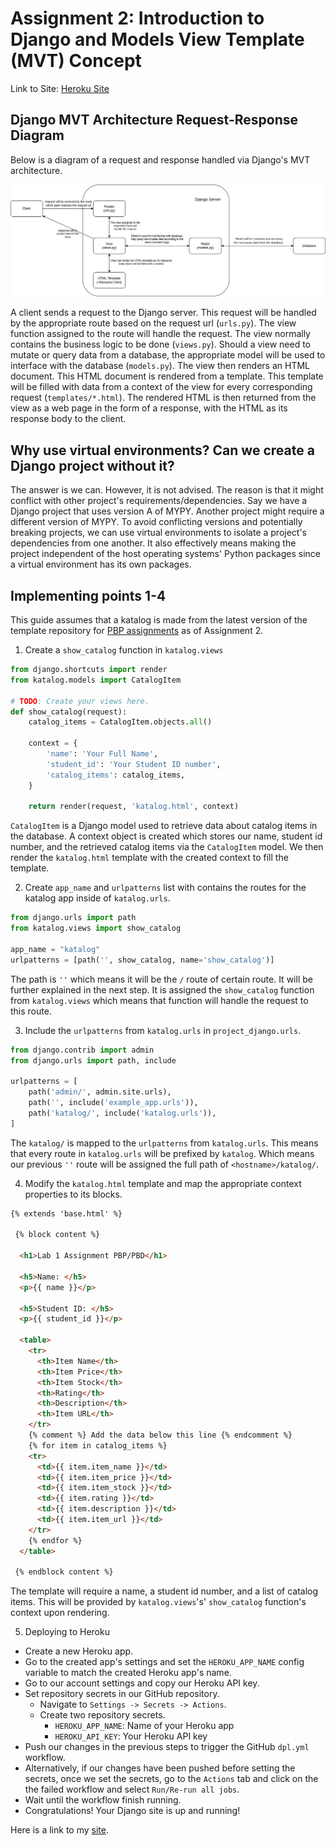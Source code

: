 # Assignment 2: Introduction to Django and Models View Template (MVT) Concept

[Heroku Site]: https://pbp-web-assignment.herokuapp.com
[site]: https://pbp-web-assignment.herokuapp.com
[PBP assignments]: https://github.com/pbp-fasilkom-ui/assignment-repository

[MVT Diagram]: /static/Django-MVT-Architecture.jpg

Link to Site: [Heroku Site]

## Django MVT Architecture Request-Response Diagram

Below is a diagram of a request and response handled via Django's MVT architecture.

![MVT Diagram]

A client sends a request to the Django server. This request will be handled by the appropriate route based on the request url (`urls.py`). The view function assigned to the route will handle the request. The view normally contains the business logic to be done (`views.py`). Should a view need to mutate or query data from a database, the appropriate model will be used to interface with the database (`models.py`). The view then renders an HTML document. This HTML document is rendered from a template. This template will be filled with data from a context of the view for every corresponding request (`templates/*.html`). The rendered HTML is then returned from the view as a web page in the form of a response, with the HTML as its response body to the client.

## Why use virtual environments? Can we create a Django project without it?

The answer is we can. However, it is not advised. The reason is that it might conflict with other project's requirements/dependencies. Say we have a Django project that uses version A of MYPY. Another project might require a different version of MYPY. To avoid conflicting versions and potentially breaking projects, we can use virtual environments to isolate a project's dependencies from one another. It also effectively means making the project independent of the host operating systems' Python packages since a virtual environment has its own packages.

## Implementing points 1-4

This guide assumes that a katalog is made from the latest version of the template repository for [PBP assignments] as of Assignment 2.

1. Create a `show_catalog` function in `katalog.views`

```python
from django.shortcuts import render
from katalog.models import CatalogItem

# TODO: Create your views here.
def show_catalog(request):
    catalog_items = CatalogItem.objects.all()

    context = {
        'name': 'Your Full Name',
        'student_id': 'Your Student ID number',
        'catalog_items': catalog_items,
    }

    return render(request, 'katalog.html', context)
```

`CatalogItem` is a Django model used to retrieve data about catalog items in the database. A context object is created which stores our name, student id number, and the retrieved catalog items via the `CatalogItem` model. We then render the `katalog.html` template with the created context to fill the template. 

2. Create `app_name` and `urlpatterns` list with contains the routes for the katalog app inside of `katalog.urls`.

```python
from django.urls import path
from katalog.views import show_catalog

app_name = "katalog"
urlpatterns = [path('', show_catalog, name='show_catalog')]
```

The path is `''` which means it will be the `/` route of certain route. It will be further explained in the next step. It is assigned the `show_catalog` function from `katalog.views` which means that function will handle the request to this route. 

3. Include the `urlpatterns` from `katalog.urls` in `project_django.urls`.

```python
from django.contrib import admin
from django.urls import path, include

urlpatterns = [
    path('admin/', admin.site.urls),
    path('', include('example_app.urls')),
    path('katalog/', include('katalog.urls')),
]
```

The `katalog/` is mapped to the `urlpatterns` from `katalog.urls`. This means that every route in `katalog.urls` will be prefixed by `katalog`. Which means our previous `''` route will be assigned the full path of `<hostname>/katalog/`. 

4. Modify the `katalog.html` template and map the appropriate context properties to its blocks.

```html
{% extends 'base.html' %}

 {% block content %}

  <h1>Lab 1 Assignment PBP/PBD</h1>

  <h5>Name: </h5>
  <p>{{ name }}</p>

  <h5>Student ID: </h5>
  <p>{{ student_id }}</p>

  <table>
    <tr>
      <th>Item Name</th>
      <th>Item Price</th>
      <th>Item Stock</th>
      <th>Rating</th>
      <th>Description</th>
      <th>Item URL</th>
    </tr>
    {% comment %} Add the data below this line {% endcomment %}
    {% for item in catalog_items %}
    <tr>
      <td>{{ item.item_name }}</td>
      <td>{{ item.item_price }}</td>
      <td>{{ item.item_stock }}</td>
      <td>{{ item.rating }}</td>
      <td>{{ item.description }}</td>
      <td>{{ item.item_url }}</td>
    </tr>
    {% endfor %}
  </table>

 {% endblock content %}
```

The template will require a name, a student id number, and a list of catalog items. This will be provided by `katalog.views`'s' `show_catalog` function's context upon rendering.

5. Deploying to Heroku

- Create a new Heroku app.
- Go to the created app's settings and set the `HEROKU_APP_NAME` config variable to match the created Heroku app's name.
- Go to our account settings and copy our Heroku API key.
- Set repository secrets in our GitHub repository.
  - Navigate to `Settings -> Secrets -> Actions`.
  - Create two repository secrets.
    - `HEROKU_APP_NAME`: Name of your Heroku app
    - `HEROKU_API_KEY`: Your Heroku API key
- Push our changes in the previous steps to trigger the GitHub `dpl.yml` workflow.
- Alternatively, if our changes have been pushed before setting the secrets, once we set the secrets, go to the `Actions` tab and click on the the failed workflow and select `Run/Re-run all jobs`.
- Wait until the workflow finish running.
- Congratulations! Your Django site is up and running!

Here is a link to my [site].
